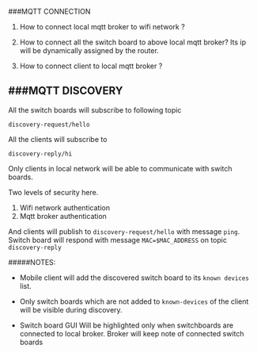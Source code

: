 ###MQTT CONNECTION

1. How to connect local mqtt broker to wifi network ?

2. How to connect all the switch board to above local mqtt broker? Its ip will be dynamically assigned by the router.

3. How to connect client to local mqtt broker ?



###MQTT DISCOVERY
---

All the switch boards will subscribe to following topic

```
discovery-request/hello
```

All the clients will subscribe to
```
discovery-reply/hi
```

Only clients in local network will be able to communicate with switch boards. 

Two levels of security here.

1. Wifi network authentication
2. Mqtt broker authentication


And clients will publish to `discovery-request/hello` with message `ping`. Switch board will respond with message `MAC=$MAC_ADDRESS` on topic `discovery-reply`

#####NOTES:

* Mobile client will add the discovered switch board to its `known devices` list.

* Only switch boards which are not added to `known-devices` of the client will be visible during discovery.

* Switch board GUI Will be highlighted only when switchboards are connected to local broker. Broker will keep note of connected switch boards




